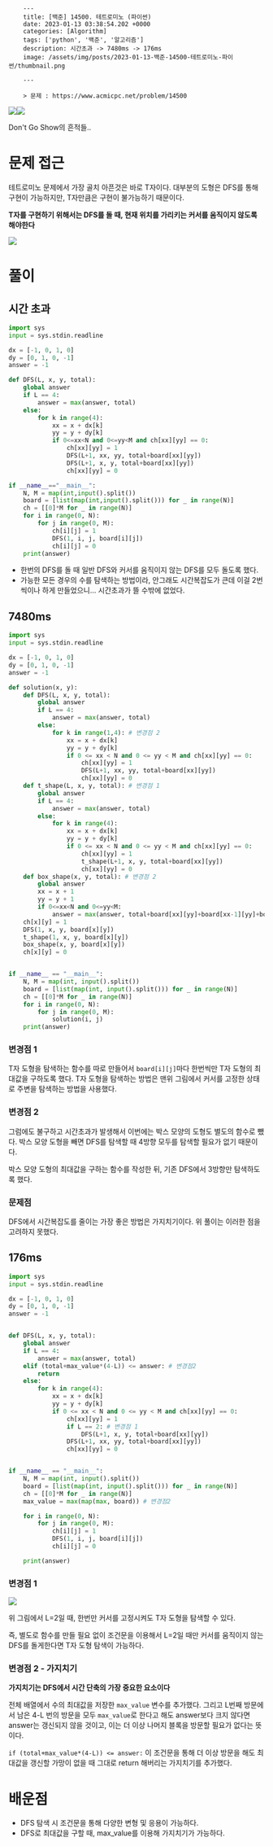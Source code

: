 

        ---
        title: [백준] 14500. 테트로미노 (파이썬)
        date: 2023-01-13 03:38:54.202 +0000
        categories: [Algorithm]
        tags: ['python', '백준', '알고리즘']
        description: 시간초과 -> 7480ms -> 176ms
        image: /assets/img/posts/2023-01-13-백준-14500-테트로미노-파이썬/thumbnail.png
        
        ---

        > 문제 : https://www.acmicpc.net/problem/14500

![](/assets/img/posts/2023-01-13-백준-14500-테트로미노-파이썬/img0.png)![](/assets/img/posts/2023-01-13-백준-14500-테트로미노-파이썬/img1.png)

Don't Go Show의 흔적들..

# 문제 접근

테트로미노 문제에서 가장 골치 아픈것은 바로 T자이다.
대부분의 도형은 DFS를 통해 구현이 가능하지만, T자만큼은 구현이 불가능하기 때문이다.

**T자를 구현하기 위해서는 DFS를 돌 때, 현재 위치를 가리키는 커서를 움직이지 않도록 해야한다**

![](/assets/img/posts/2023-01-13-백준-14500-테트로미노-파이썬/img2.png)

# 풀이

## 시간 초과

```python
import sys
input = sys.stdin.readline

dx = [-1, 0, 1, 0]
dy = [0, 1, 0, -1]
answer = -1

def DFS(L, x, y, total):
    global answer
    if L == 4:
        answer = max(answer, total)
    else:
        for k in range(4):
            xx = x + dx[k]
            yy = y + dy[k]
            if 0<=xx<N and 0<=yy<M and ch[xx][yy] == 0:
                ch[xx][yy] = 1
                DFS(L+1, xx, yy, total+board[xx][yy])
                DFS(L+1, x, y, total+board[xx][yy])
                ch[xx][yy] = 0

if __name__=="__main__":
    N, M = map(int,input().split())
    board = [list(map(int,input().split())) for _ in range(N)]
    ch = [[0]*M for _ in range(N)]
    for i in range(0, N):
        for j in range(0, M):
            ch[i][j] = 1
            DFS(1, i, j, board[i][j])
            ch[i][j] = 0
    print(answer)
```

- 한번의 DFS를 돌 때 일반 DFS와 커서를 움직이지 않는 DFS를 모두 돌도록 했다.
- 가능한 모든 경우의 수를 탐색하는 방법이라, 안그래도 시간복잡도가 큰데 이걸 2번씩이나 하게 만들었으니... 시간초과가 뜰 수밖에 없었다.

## 7480ms

```python
import sys
input = sys.stdin.readline

dx = [-1, 0, 1, 0]
dy = [0, 1, 0, -1]
answer = -1

def solution(x, y):
    def DFS(L, x, y, total):
        global answer
        if L == 4:
            answer = max(answer, total)
        else:
            for k in range(1,4): # 변경점 2
                xx = x + dx[k]
                yy = y + dy[k]
                if 0 <= xx < N and 0 <= yy < M and ch[xx][yy] == 0:
                    ch[xx][yy] = 1
                    DFS(L+1, xx, yy, total+board[xx][yy])
                    ch[xx][yy] = 0
    def t_shape(L, x, y, total): # 변경점 1
        global answer
        if L == 4:
            answer = max(answer, total)
        else:
            for k in range(4):
                xx = x + dx[k]
                yy = y + dy[k]
                if 0 <= xx < N and 0 <= yy < M and ch[xx][yy] == 0:
                    ch[xx][yy] = 1
                    t_shape(L+1, x, y, total+board[xx][yy])
                    ch[xx][yy] = 0                
    def box_shape(x, y, total): # 변경점 2
        global answer
        xx = x + 1
        yy = y + 1
        if 0<=xx<N and 0<=yy<M:
            answer = max(answer, total+board[xx][yy]+board[xx-1][yy]+board[xx][yy-1])
    ch[x][y] = 1
    DFS(1, x, y, board[x][y])
    t_shape(1, x, y, board[x][y])
    box_shape(x, y, board[x][y])
    ch[x][y] = 0


if __name__ == "__main__":
    N, M = map(int, input().split())
    board = [list(map(int, input().split())) for _ in range(N)]
    ch = [[0]*M for _ in range(N)]
    for i in range(0, N):
        for j in range(0, M):
            solution(i, j)
    print(answer)
```

### 변경점 1

T자 도형을 탐색하는 함수를 따로 만들어서 `board[i][j]`마다 한번씩만 T자 도형의 최대값을 구하도록 했다.
T자 도형을 탐색하는 방법은 맨위 그림에서 커서를 고정한 상태로 주변을 탐색하는 방법을 사용했다.

### 변경점 2

그럼에도 불구하고 시간초과가 발생해서 이번에는 박스 모양의 도형도 별도의 함수로 뺐다.
박스 모양 도형을 빼면 DFS를 탐색할 때 4방향 모두를 탐색할 필요가 없기 때문이다.

박스 모양 도형의 최대값을 구하는 함수를 작성한 뒤, 기존 DFS에서 3방향만 탐색하도록 했다.

### 문제점

DFS에서 시간복잡도를 줄이는 가장 좋은 방법은 가지치기이다.
위 풀이는 이러한 점을 고려하지 못했다.

## 176ms

```python
import sys
input = sys.stdin.readline

dx = [-1, 0, 1, 0]
dy = [0, 1, 0, -1]
answer = -1


def DFS(L, x, y, total):
    global answer
    if L == 4:
        answer = max(answer, total)
    elif (total+max_value*(4-L)) <= answer: # 변경점2
        return
    else:
        for k in range(4):
            xx = x + dx[k]
            yy = y + dy[k]
            if 0 <= xx < N and 0 <= yy < M and ch[xx][yy] == 0:
                ch[xx][yy] = 1
                if L == 2: # 변경점 1
                    DFS(L+1, x, y, total+board[xx][yy])
                DFS(L+1, xx, yy, total+board[xx][yy])
                ch[xx][yy] = 0


if __name__ == "__main__":
    N, M = map(int, input().split())
    board = [list(map(int, input().split())) for _ in range(N)]
    ch = [[0]*M for _ in range(N)]
    max_value = max(map(max, board)) # 변경점2

    for i in range(0, N):
        for j in range(0, M):
            ch[i][j] = 1
            DFS(1, i, j, board[i][j])
            ch[i][j] = 0

    print(answer)
```

### 변경점 1

![](/assets/img/posts/2023-01-13-백준-14500-테트로미노-파이썬/img3.png)

위 그림에서 L=2일 때, 한번만 커서를 고정시켜도 T자 도형을 탐색할 수 있다.

즉, 별도로 함수를 만들 필요 없이 조건문을 이용해서 L=2일 때만 커서를 움직이지 않는 DFS를 돌게한다면 T자 도형 탐색이 가능하다.

### 변경점 2 - 가지치기

**가지치기는 DFS에서 시간 단축의 가장 중요한 요소이다**

전체 배열에서 수의 최대값을 저장한 `max_value` 변수를 추가했다.
그리고 L번째 방문에서 남은 4-L 번의 방문을 모두 `max_value`로 한다고 해도 answer보다 크지 않다면 answer는 갱신되지 않을 것이고, 이는 더 이상 나머지 블록을 방문할 필요가 없다는 뜻이다.

`if (total+max_value*(4-L)) <= answer:` 이 조건문을 통해 더 이상 방문을 해도 최대값을 갱신할 가망이 없을 때 그대로 return 해버리는 가지치기를 추가했다.

# 배운점

- DFS 탐색 시 조건문을 통해 다양한 변형 및 응용이 가능하다.
- DFS로 최대값을 구할 때, max_value를 이용해 가지치기가 가능하다.


        